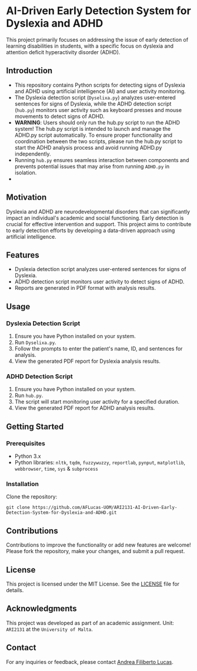 # AI-Driven Early Detection System for Dyslexia and ADHD
This project primarily focuses on addressing the issue of early detection of learning disabilities in students, with a specific focus on dyslexia and attention deficit hyperactivity disorder (ADHD).

## Introduction

- This repository contains Python scripts for detecting signs of Dyslexia and ADHD using artificial intelligence (AI) and user activity monitoring.
- The Dyslexia detection script (`Dyselixa.py`) analyzes user-entered sentences for signs of Dyslexia, while the ADHD detection script (`hub.py`) monitors user activity such as keyboard presses and mouse movements to detect signs of ADHD.
- **WARNING**: Users should only run the hub.py script to run the ADHD system! The hub.py script is intended to launch and manage the ADHD.py script automatically. To ensure proper functionality and coordination between the two scripts, please run the hub.py script to start the ADHD analysis process and avoid running ADHD.py independently.
- Running `hub.py` ensures seamless interaction between components and prevents potential issues that may arise from running `ADHD.py` in isolation.
- 
## Motivation

Dyslexia and ADHD are neurodevelopmental disorders that can significantly impact an individual's academic and social functioning. Early detection is crucial for effective intervention and support. This project aims to contribute to early detection efforts by developing a data-driven approach using artificial intelligence.

## Features

- Dyslexia detection script analyzes user-entered sentences for signs of Dyslexia.
- ADHD detection script monitors user activity to detect signs of ADHD.
- Reports are generated in PDF format with analysis results.

## Usage

### Dyslexia Detection Script

1. Ensure you have Python installed on your system.
2. Run `Dyselixa.py`.
3. Follow the prompts to enter the patient's name, ID, and sentences for analysis.
4. View the generated PDF report for Dyslexia analysis results.

### ADHD Detection Script

1. Ensure you have Python installed on your system.
2. Run `hub.py`.
3. The script will start monitoring user activity for a specified duration.
4. View the generated PDF report for ADHD analysis results.

## Getting Started

### Prerequisites

- Python 3.x
- Python libraries: `nltk`, `tqdm`, `fuzzywuzzy`, `reportlab`, `pynput`, `matplotlib`, `webbrowser`, `time`, `sys` & `subprocess`

### Installation

Clone the repository:
   ```
   git clone https://github.com/AFLucas-UOM/ARI2131-AI-Driven-Early-Detection-System-for-Dyslexia-and-ADHD.git
   ```
   
## Contributions

Contributions to improve the functionality or add new features are welcome! Please fork the repository, make your changes, and submit a pull request.

## License

This project is licensed under the MIT License. See the [LICENSE](LICENSE) file for details.

## Acknowledgments

This project was developed as part of an academic assignment. Unit: `ARI2131` at the `University of Malta`.

## Contact

For any inquiries or feedback, please contact [Andrea Filiberto Lucas](mailto:andrealucasmalta@gmail.com).
